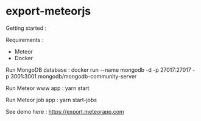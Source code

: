 # export-meteorjs

Getting started :

Requirements : 
- Meteor
- Docker

Run MongoDB database :
docker run --name mongodb -d -p 27017:27017 -p 3001:3001 mongodb/mongodb-community-server

Run Meteor www app :
yarn start

Run Meteor job app :
yarn start-jobs

See demo here :
https://export.meteorapp.com
